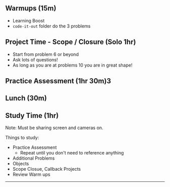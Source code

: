## Warmups (15m)
- Learning Boost
- `code-it-out` folder do the 3 problems
  
## Project Time - Scope / Closure (Solo 1hr)
- Start from problem 6 or beyond
- Ask lots of questions!
- As long as you are at problems 10 you are in great shape!

## Practice Assessment (1hr 30m)3

## Lunch (30m)

## Study Time (1hr) 
Note: Must be sharing screen and cameras on.

Things to study:
- Practice Assessment 
  - Repeat until you don't need to reference anything
- Additional Problems
- Objects
- Scope Closue, Callback Projects
- Review Warm ups

---
